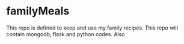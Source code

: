 # familyMeals
This repo is defined to keep and use my family recipes. This repo will contain mongodb, flask and python codes. Also 
